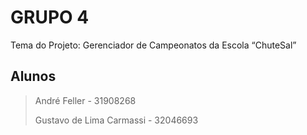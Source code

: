 # GRUPO 4

Tema do Projeto: Gerenciador de Campeonatos da Escola “ChuteSal”

## Alunos 

> André Feller - 31908268
> 
> Gustavo de Lima Carmassi - 32046693
>
